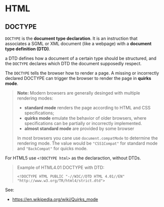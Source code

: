 # HTML

## DOCTYPE
`DOCTYPE` is the **document type declaration**. It is an instruction that associates a SGML or XML document (like a webpage) with a **document type definition (DTD)**. 

a DTD defines how a document of a certain type should be structured, and the `DOCTYPE` declares which DTD the document supposedly respect.

The `DOCTYPE` tells the browser how to render a page. A missing or incorrectly declared DOCTYPE can trigger the browser to render the page in **quirks mode**. 

> **Note:** Modern browsers are generally desinged with multiple rendering modes:
> - **standard mode** renders the page according to HTML and CSS specifications;
> - **quirks mode** emulate the behavior of older browsers, where specifications can be partially or incorrectly implemented.
> - **almost standard mode** are provided by some browser
> 
> In most browsers you cane use `document.compatMode` to determine the rendering mode. The value would be `"CSS1Compat"` for standard mode and `"BackCompat"` for quicks mode.

For HTML5 use `<!DOCTYPE html>` as the declaraction, without DTDs.

> Example of HTML4.01 DOCTYPE with DTD: 
> 
> `<!DOCTYPE HTML PUBLIC "-//W3C//DTD HTML 4.01//EN" "http://www.w3.org/TR/html4/strict.dtd">`

See:
- https://en.wikipedia.org/wiki/Quirks_mode